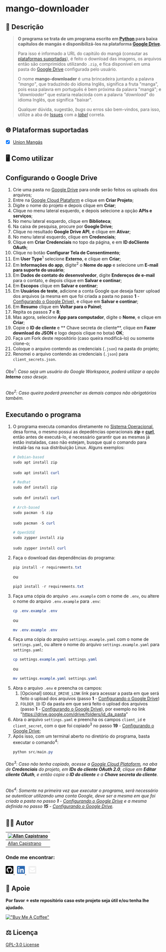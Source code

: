 # mango-downloader

## 📖 Descrição ##
> **O programa se trata de um programa escrito em [Python](https://www.python.org/) para baixa capítulos de mangás e disponibilizá-los na plataforma [Google Drive](https://drive.google.com/drive/my-drive).**
> 
> Para isso é informado a URL do capitúlo do mangá (consutar as [plataformas suportadas](#-plataformas-suportadas)), é feito o download das imagens, os arquivos então são comprimidos utilizando `.zip`, e fica disponível em uma pasta do [Google Drive](https://drive.google.com/drive/my-drive) configurada pelo usuário.
>
> O nome **mango-downloader** é uma brincadeira juntando a palavra *"mango"*, que traduzindo do idioma Inglês, significa a fruta "manga", pois essa palavra em português é bem próxima da palavra "mangá"; e *"downloader"* que estaria realacioda com a palavra *"download"* do idioma Inglês, que significa "baixar".
>
> Qualquer dúvida, sugestão, *bugs* ou erros são bem-vindos, para isso, utilize a aba de [Issues](https://github.com/AllanCapistrano/mango-downloader/issues) com a [*label*](https://github.com/AllanCapistrano/mango-downloader/labels) correta.

## 🌐 Plataformas suportadas
- [x] [Union Mangás](https://unionleitor.top/home)

## 🖥️ Como utilizar
<h2>Configurando o Google Drive</h2>

1. Crie uma pasta no [Google Drive](https://drive.google.com/drive/my-drive) para onde serão feitos os uploads dos arquivos;
2. Entre na [Google Cloud Plataform](https://console.cloud.google.com) e clique em **Criar Projeto**;
3. Digite o nome do projeto e depois clique em **Criar**;
4. Clique no menu lateral esquerdo, e depois selecione a opção **APIs e serviços**;
5. No menu lateral esquerdo, clique em **Biblioteca**;
6. Na caixa de pesquisa, procure por **Google Drive**;
7. Clique no resultado **Google Drive API**, e clique em **Ativar**;
8. No menu lateral esquerdo, clique em **Credenciais**;
9. Clique em **Criar Credenciais** no topo da página, e em **ID doCliente OAuth**;
10. Clique no botão **Configurar Tela de Consentimento**;
11. Em **User Type**<sup>1</sup> selecione **Externo**, e clique em **Criar**;
12. Em **Informações do app**, digite<sup>2</sup> o **Nome do app** e selecione um **E-mail para suporte do usuário**;
13. Em **Dados de contato do desenvolvedor**, digite **Endereços de e-mail** para o contato, e depois clique em **Salvar e continar**;
14. Em **Escopos** clique em **Salvar e continar**;
15. Em **Usuários de teste**, adicione a conta Google que deseja fazer upload dos arquivos (a mesma em que foi criada a pasta no passo **1** - [Configurando o Google Drive](#configurando-o-google-drive)), e clique em **Salvar e continar**;
16. Em **Resumo** clique em **Voltar para o Painel**;
17. Repita os passos **7** e **8**;
18. Mas agora, selecione **App para computador**, digite o **Nome**, e clique em **Criar**;
19. Copie o **ID de cliente** e ** Chave secreta de cliente**, clique em **Fazer download do JSON** e logo depois clique no botaõ **OK**;
20. Faça um Fork deste repositório (caso queira modificá-lo) ou somente clone-o;
21. Coloque o arquivo contendo as credenciais (`.json`) na pasta do projeto;
22. Renomei o arquivo contendo as credenciais (`.json`) para `client_secrets.json`.


###### Obs<sup>1</sup>: Caso seja um usuário do Google Workspace, poderá utilizar a opção **Interno** caso deseje. ######
###### Obs<sup>2</sup>: Caso queira poderá preencher os demais campos não obrigatórios também. ######

<h2>Executando o programa</h2>

1. O programa executa comandos diretamente no [Sistema Operacional](https://en.wikipedia.org/wiki/Operating_system), desa forma, o mesmo possui as depedências operacionais **zip** e [**curl**](https://curl.se/download.html), então antes de executá-lo, é necessário garantir que as mesmas já estão instaladas, caso não estejam, busque qual o comando para instalá-las na sua distribuição Linux. Alguns exemplos:
   ```powershell
   # Debian-based
   sudo apt install zip
   
   sudo apt install curl
   ```
   ```powershell
   # Redhat 
   sudo dnf install zip
   
   sudo dnf install curl
   ```
   ```powershell
   # Arch-based 
   sudo pacman -S zip
   
   sudo pacman -S curl
   ```
   ```powershell
   # OpenSUSE
   sudo zypper install zip
   
   sudo zypper install curl
   ```
2. Faça o download das dependências do programa:
   ```powershell
   pip install -r requirements.txt
   ```
   ou
   ```powershell
   pip3 install -r requirements.txt
   ```
3. Faça uma cópia do arquivo `.env.example` com o nome de `.env`, ou altere o nome do arquivo `.env.example` para `.env`:
   ```powershell
   cp .env.example .env
   ```
   ou
   ```powershell
   mv .env.example .env
   ```
4. Faça uma cópia do arquivo `settings.example.yaml` com o nome de `settings.yaml`, ou altere o nome do arquivo `settings.example.yaml` para `settings.yaml`:
   ```powershell
   cp settings.example.yaml settings.yaml
   ```
   ou
   ```powershell
   mv settings.example.yaml settings.yaml
   ```
5. Abra o arquivo `.env` e preencha os campos:
   1. [Opcional] `GOOGLE_DRIVE_LINK` link para acessar a pasta em que será feito o upload dos arquivos (passo **1** - [Configurando o Google Drive](#configurando-o-google-drive))
   2. `FOLDER_ID` ID da pasta em que será feito o upload dos arquivos (passo **1** - [Configurando o Google Drive](#configurando-o-google-drive)), por exemplo no link "https://drive.google.com/drive/folders/id_da_pasta"
6. Abra o arquivo `settings.yaml` e preencha os campos `client_id` e `client_secret`, com o que foi copiado<sup>3</sup> no passo **19** - [Configurando o Google Drive](#configurando-o-google-drive);
7. Após isso, com um terminal aberto no diretório do programa, basta executar o comando<sup>4</sup>:
   ```powershell
   python src/main.py
   ```

###### Obs<sup>3</sup>: Caso não tenha copiado, acesse a [Google Cloud Plataform](https://console.cloud.google.com), na aba de **Credenciais** do projeto, em **IDs do cliente OAuth 2.0**, clique em **Editar cliente OAuth**, e então copie o **ID do cliente** e a **Chave secreta do cliente**. ######
###### Obs<sup>4</sup>: Somente na primeira vez que executar o programa, será necessário se autenticar utilizando uma conta Google, deve ser a mesma em que foi criada a pasta no passo **1** - [Configurando o Google Drive](#configurando-o-google-drive) e a mesma definida no passo **15** - [Configurando o Google Drive](#configurando-o-google-drive). ######

## 👨‍💻 Autor ##

| [![Allan Capistrano](https://github.com/AllanCapistrano.png?size=100)](https://github.com/AllanCapistrano) |
| -----------------------------------------------------------------------------------------------------------|
| [Allan Capistrano](https://github.com/AllanCapistrano)                                                     |

<p>
    <h3>Onde me encontrar:</h3>
    <a href="https://github.com/AllanCapistrano">
        <img src="https://github.com/AllanCapistrano/AllanCapistrano/blob/master/assets/github-square-brands.png" alt="Github icon" width="5%">
    </a>
    &nbsp
    <a href="https://www.linkedin.com/in/allancapistrano/">
        <img src="https://github.com/AllanCapistrano/AllanCapistrano/blob/master/assets/linkedin-brands.png" alt="Linkedin icon" width="5%">
    </a> 
    &nbsp
    <a href="https://mail.google.com/mail/u/0/?view=cm&fs=1&tf=1&source=mailto&to=asantos@ecomp.uefs.br">
        <img src="https://github.com/AllanCapistrano/AllanCapistrano/blob/master/assets/envelope-square-solid.png" alt="Email icon" width="5%">
    </a>
</p>

## 🙏 Apoie ##

**Por favor ⭐️ este repositório caso este projeto seja útil e/ou tenha lhe ajudado.**

[!["Buy Me A Coffee"](https://www.buymeacoffee.com/assets/img/custom_images/orange_img.png)](https://www.buymeacoffee.com/allancapistrano)

## ⚖️ Licença ##
[GPL-3.0 License](./LICENSE)
